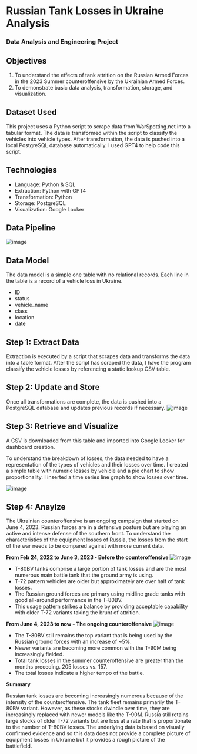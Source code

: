 # Russian Tank Losses in Ukraine Analysis 
### Data Analysis and Engineering Project

## Objectives
1. To understand the effects of tank attrition on the Russian Armed Forces in the 2023 Summer counteroffensive by the Ukrainian Armed Forces.
2. To demonstrate basic data analysis, transformation, storage, and visualization.

## Dataset Used
This project uses a Python script to scrape data from WarSpotting.net into a tabular format. The data is transformed within the script to classify the vehicles into vehicle types. After transformation, the data is pushed into a local PostgreSQL database automatically. I used GPT4 to help code this script.

## Technologies
- Language: Python & SQL
- Extraction: Python with GPT4
- Transformation: Python
- Storage: PostgreSQL
- Visualization: Google Looker

## Data Pipeline
![image](https://github.com/jqwin/joes_data_projects/assets/138724732/1cc03869-f90c-46c6-9ce2-4181d50113fc)

## Data Model
The data model is a simple one table with no relational records. Each line in the table is a record of a vehicle loss in Ukraine.

- ID
- status
- vehicle_name
- class
- location
- date

## Step 1: Extract Data
Extraction is executed by a script that scrapes data and transforms the data into a table format. After the script has scraped the data, I have the program classify the vehicle losses by referencing a static lookup CSV table.

## Step 2: Update and Store
Once all transformations are complete, the data is pushed into a PostgreSQL database and updates previous records if necessary.
![image](https://github.com/jqwin/joes_data_projects/assets/138724732/7b45be7a-e1df-4567-a52f-76eff5f9c34d)

## Step 3: Retrieve and Visualize
A CSV is downloaded from this table and imported into Google Looker for dashboard creation.

To understand the breakdown of losses, the data needed to have a representation of the types of vehicles and their losses over time. I created a simple table with numeric losses by vehicle and a pie chart to show proportionality. I inserted a time series line graph to show losses over time.

![image](https://github.com/jqwin/joes_data_projects/assets/138724732/ae4bdda7-1ad2-454d-bb66-3883b36d8633)

## Step 4: Anaylze
The Ukrainian counteroffensive is an ongoing campaign that started on June 4, 2023. Russian forces are in a defensive posture but are playing an active and intense defense of the southern front. 
To understand the characteristics of the equipment losses of Russia, the losses from the start of the war needs to be compared against with more current data.

**From Feb 24, 2022 to June 3, 2023 - Before the counteroffensive**
![image](https://github.com/jqwin/joes_data_projects/assets/138724732/5584089e-53ef-4067-8eae-4a0feccc845d)
-	T-80BV tanks comprise a large portion of tank losses and are the most numerous main battle tank that the ground army is using.
-	T-72 pattern vehicles are older but approximately are over half of tank losses.
-	The Russian ground forces are primary using midline grade tanks with good all-around performance in the T-80BV.
-	This usage pattern strikes a balance by providing acceptable capability with older T-72 variants taking the brunt of attrition.

**From June 4, 2023 to now - The ongoing counteroffensive**
![image](https://github.com/jqwin/joes_data_projects/assets/138724732/33eb33af-ead2-4eab-979c-6c446ae72514)
-	The T-80BV still remains the top variant that is being used by the Russian ground forces with an increase of ~5%.
-	Newer variants are becoming more common with the T-90M being increasingly fielded.
-	Total tank losses in the summer counteroffensive are greater than the months preceding. 205 losses vs. 157.
-	The total losses indicate a higher tempo of the battle.

**Summary**

Russian tank losses are becoming increasingly numerous because of the intensity of the counteroffensive. The tank fleet remains primarily the T-80BV variant. However, as these stocks dwindle over time, they are increasingly replaced with newer models like the T-90M. Russia still retains large stocks of older T-72 variants but are loss at a rate that is proportionate to the number of T-80BV losses.
The underlying data is based on visually confirmed evidence and so this data does not provide a complete picture of equipment losses in Ukraine but it provides a rough picture of the battlefield.







